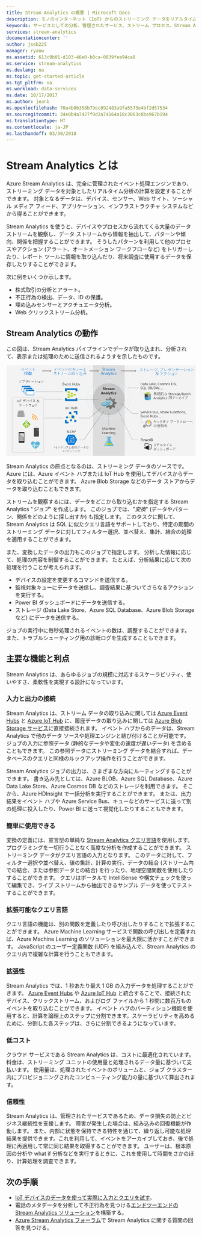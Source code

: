 ```yaml
---
title: Stream Analytics の概要 | Microsoft Docs
description: モノのインターネット (IoT) からのストリーミング データをリアルタイムで分析するのに役立つ管理されたサービスである Stream Analytics について説明します。
keywords: サービスとしての分析、管理されたサービス、ストリーム プロセス、Stream Analytics、Stream Analytics とは
services: stream-analytics
documentationcenter: ''
author: jseb225
manager: ryanw
ms.assetid: 613c9b01-d103-46e0-b0ca-0839fee94ca8
ms.service: stream-analytics
ms.devlang: na
ms.topic: get-started-article
ms.tgt_pltfrm: na
ms.workload: data-services
ms.date: 10/17/2017
ms.author: jeanb
ms.openlocfilehash: 70a4b0b358b79ec892483a9fa5573e4bf2d57534
ms.sourcegitcommit: 34e0b4a7427f9d2a74164a18c3063c8be967b194
ms.translationtype: HT
ms.contentlocale: ja-JP
ms.lasthandoff: 03/30/2018
---
```

# <a name="what-is-stream-analytics"></a>Stream Analytics とは

Azure Stream Analytics は、完全に管理されたイベント処理エンジンであり、ストリーミング データを対象としたリアルタイム分析の計算を設定することができます。 対象となるデータは、デバイス、センサー、Web サイト、ソーシャル メディア フィード、アプリケーション、インフラストラクチャ システムなどから得ることができます。 

Stream Analytics を使うと、デバイスやプロセスから流れてくる大量のデータ ストリームを観察し、データ ストリームから情報を抽出して、パターンや傾向、関係を把握することができます。 そうしたパターンを利用して他のプロセスやアクション (アラート、オートメーション ワークフローなど) をトリガーしたり、レポート ツールに情報を取り込んだり、将来調査に使用するデータを保存したりすることができます。 

次に例をいくつか示します。

* 株式取引の分析とアラート。
* 不正行為の検出、データ、ID の保護。 
* 埋め込みセンサーとアクチュエータ分析。
* Web クリックストリーム分析。

## <a name="how-does-stream-analytics-work"></a>Stream Analytics の動作

この図は、Stream Analytics パイプラインでデータが取り込まれ、分析されて、表示または処理のために送信されるようすを示したものです。 

![Stream Analytics パイプライン](./media/stream-analytics-introduction/stream_analytics_intro_pipeline.png)

Stream Analytics の原点となるのは、ストリーミング データのソースです。 Azure には、Azure イベント ハブまたは IoT Hub を使用してデバイスからデータを取り込むことができます。 Azure Blob Storage などのデータ ストアからデータを取り込むこともできます。 

ストリームを観察するには、データをどこから取り込むかを指定する Stream Analytics "*ジョブ*" を作成します。 このジョブでは、"*変換*" (データやパターン、関係をどのように探し出すか) も指定します。 このタスクに関して、Stream Analytics は SQL に似たクエリ言語をサポートしており、特定の期間のストリーミング データに対してフィルター選択、並べ替え、集計、結合の処理を適用することができます。

また、変換したデータの出力もこのジョブで指定します。 分析した情報に応じて、処理の内容を制御することができます。 たとえば、分析結果に応じて次の処理を行うことが考えられます。

* デバイスの設定を変更するコマンドを送信する。 
* 監視対象キューにデータを送信し、調査結果に基づいてさらなるアクションを実行する。 
* Power BI ダッシュボードにデータを送信する。
* ストレージ (Data Lake Store、Azure SQL Database、Azure Blob Storage など) にデータを送信する。

ジョブの実行中に毎秒処理されるイベントの数は、調整することができます。 また、トラブルシューティング用の診断ログを生成することもできます。

## <a name="key-capabilities-and-benefits"></a>主要な機能と利点

Stream Analytics は、あらゆるジョブの規模に対応するスケーラビリティ、使いやすさ、柔軟性を実現する設計になっています。

### <a name="connect-inputs-and-outputs"></a>入力と出力の接続

Stream Analytics は、ストリーム データの取り込みに関しては [Azure Event Hubs](https://azure.microsoft.com/services/event-hubs/) と [Azure IoT Hub](https://azure.microsoft.com/services/iot-hub/) に、履歴データの取り込みに関しては [Azure Blob Storage サービス](https://docs.microsoft.com/azure/storage/storage-introduction#blob-storage-accounts)に直接接続されます。 イベント ハブからのデータは、Stream Analytics で他のデータ ソースや処理エンジンと結び付けることが可能です。 ジョブの入力に参照データ (静的なデータや変化の速度が遅いデータ) を含めることもできます。 この参照データにストリーミング データを結合すれば、データベースのクエリと同様のルックアップ操作を行うことができます。

Stream Analytics ジョブの出力は、さまざまな方向にルーティングすることができます。 書き込み先としては、Azure BLOB、Azure SQL Database、Azure Data Lake Store、Azure Cosmos DB などのストレージを利用できます。 そこから、Azure HDInsight で一括分析を実行することができます。 または、出力結果をイベント ハブや Azure Service Bus、キューなどのサービスに送って別の処理に投入したり、Power BI に送って視覚化したりすることもできます。

### <a name="simple-to-use"></a>簡単に使用できる

変換の定義には、宣言型の単純な [Stream Analytics クエリ言語](https://msdn.microsoft.com/library/azure/dn834998.aspx)を使用します。プログラミングを一切行うことなく高度な分析を作成することができます。 ストリーミング データがクエリ言語の入力となります。 このデータに対して、フィルター選択や並べ替え、値の集計、計算の実行、データの結合 (ストリーム内での結合、または参照データとの結合) を行ったり、地理空間関数を使用したりすることができます。 クエリはポータルで IntelliSense や構文チェックを使って編集でき、ライブ ストリームから抽出できるサンプル データを使ってテストすることができます。

### <a name="extensible-query-language"></a>拡張可能なクエリ言語

クエリ言語の機能は、別の関数を定義したり呼び出したりすることで拡張することができます。 Azure Machine Learning サービスで関数の呼び出しを定義すれば、Azure Machine Learning のソリューションを最大限に活かすことができます。 JavaScript のユーザー定義関数 (UDF) を組み込んで、Stream Analytics のクエリ内で複雑な計算を行うこともできます。

### <a name="scalable"></a>拡張性

Stream Analytics では、1 秒あたり最大 1 GB の入力データを処理することができます。 [Azure Event Hubs](https://azure.microsoft.com/services/event-hubs/) や [Azure IoT Hub](https://azure.microsoft.com/services/iot-hub/) と統合することで、接続されたデバイス、クリックストリーム、およびログ ファイルから 1 秒間に数百万ものイベントを取り込むことができます。 イベント ハブのパーティション機能を使用すると、計算を論理上のステップに分割できます。スケーラビリティを高めるために、分割した各ステップは、さらに分割できるようになっています。

### <a name="low-cost"></a>低コスト

クラウド サービスである Stream Analytics は、コストに最適化されています。 料金は、ストリーミング ユニットの使用量と処理されるデータ量に基づいて支払います。 使用量は、処理されたイベントのボリュームと、ジョブ クラスター内にプロビジョニングされたコンピューティング能力の量に基づいて算出されます。

### <a name="reliable"></a>信頼性

Stream Analytics は、管理されたサービスであるため、データ損失の防止とビジネス継続性を支援します。 障害が発生した場合は、組み込みの回復機能が作動します。 また、内部に状態を保持できる特性を通じて、繰り返し可能な処理結果を提供できます。これを利用して、イベントをアーカイブしておき、後で処理に再適用して常に同じ結果を取得することができます。 ユーザーは、根本原因の分析や what if 分析などを実行するときに、これを使用して時間をさかのぼり、計算処理を調査できます。

## <a name="next-steps"></a>次の手順

* [IoT デバイスのデータを使って実際に入力とクエリを試す](stream-analytics-get-started-with-azure-stream-analytics-to-process-data-from-iot-devices.md)。
* 電話のメタデータを分析して不正行為を見つける[エンドツーエンドの Stream Analytics ソリューション](stream-analytics-real-time-fraud-detection.md)を構築する。
* [Azure Stream Analytics フォーラム](https://social.msdn.microsoft.com/Forums/en-US/home?forum=AzureStreamAnalytics)で Stream Analytics に関する質問の回答を見つける。

